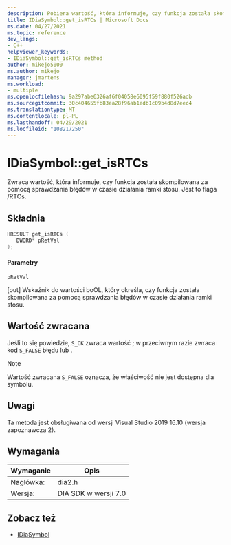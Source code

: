 ```yaml
---
description: Pobiera wartość, która informuje, czy funkcja została skompilowana za pomocą sprawdzania błędów w czasie działania ramki stosu. Jest to flaga /RTCs.
title: IDiaSymbol::get_isRTCs | Microsoft Docs
ms.date: 04/27/2021
ms.topic: reference
dev_langs:
- C++
helpviewer_keywords:
- IDiaSymbol::get_isRTCs method
author: mikejo5000
ms.author: mikejo
manager: jmartens
ms.workload:
- multiple
ms.openlocfilehash: 9a297abe6326af6f04058e6095f59f880f526adb
ms.sourcegitcommit: 30c404655fb83ea28f96ab1edb1c09b4d8d7eec4
ms.translationtype: MT
ms.contentlocale: pl-PL
ms.lasthandoff: 04/29/2021
ms.locfileid: "108217250"
---
```

# <a name="idiasymbolget_isrtcs"></a>IDiaSymbol::get_isRTCs

Zwraca wartość, która informuje, czy funkcja została skompilowana za pomocą sprawdzania błędów w czasie działania ramki stosu. Jest to flaga /RTCs.

## <a name="syntax"></a>Składnia

```C++
HRESULT get_isRTCs ( 
   DWORD* pRetVal
);
```

#### <a name="parameters"></a>Parametry

 `pRetVal`

[out] Wskaźnik do wartości boOL, który określa, czy funkcja została skompilowana za pomocą sprawdzania błędów w czasie działania ramki stosu.

## <a name="return-value"></a>Wartość zwracana

 Jeśli to się powiedzie, `S_OK` zwraca wartość ; w przeciwnym razie zwraca kod `S_FALSE` błędu lub .

> [!NOTE]
> Wartość zwracana `S_FALSE` oznacza, że właściwość nie jest dostępna dla symbolu.

## <a name="remarks"></a>Uwagi

Ta metoda jest obsługiwana od wersji Visual Studio 2019 16.10 (wersja zapoznawcza 2).

## <a name="requirements"></a>Wymagania

|Wymaganie|Opis|
|-----------------|-----------------|
|Nagłówka:|dia2.h|
|Wersja:|DIA SDK w wersji 7.0|

## <a name="see-also"></a>Zobacz też
- [IDiaSymbol](../../debugger/debug-interface-access/idiasymbol.md)
